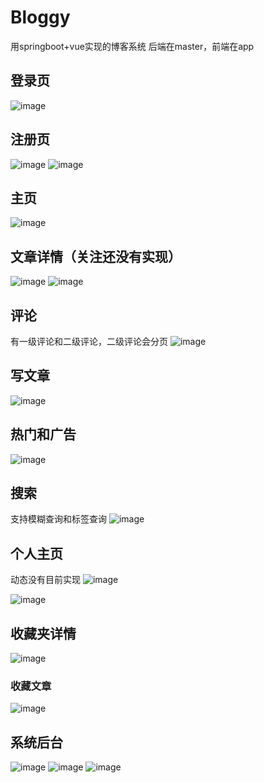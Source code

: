 # Bloggy
用springboot+vue实现的博客系统
后端在master，前端在app
## 登录页
![image](https://github.com/relzx766/Bloggy/assets/81310484/e1c22e2e-5514-420a-ac2e-bcd258b5b96f)
## 注册页
![image](https://github.com/relzx766/Bloggy/assets/81310484/7ef1e1b7-3fd1-4628-bd3b-55c8a7c73eb1)
![image](https://github.com/relzx766/Bloggy/assets/81310484/adfeb7f0-13d2-4b6e-b255-1d93940d8233)
## 主页
![image](https://github.com/relzx766/Bloggy/assets/81310484/75ece1fb-0972-458d-9f3c-36535458bc85)
## 文章详情（关注还没有实现）
![image](https://github.com/relzx766/Bloggy/assets/81310484/b24ebe42-c195-48e7-962f-0c9d323d81dd)
![image](https://github.com/relzx766/Bloggy/assets/81310484/86b8ac2b-f176-4627-8492-feda0f473410)
## 评论
有一级评论和二级评论，二级评论会分页
![image](https://github.com/relzx766/Bloggy/assets/81310484/e1907bce-2385-49d8-bb15-e38b625b5896)
## 写文章
![image](https://github.com/relzx766/Bloggy/assets/81310484/fb028699-a933-4336-aadf-042d3cdf8118)
## 热门和广告
![image](https://github.com/relzx766/Bloggy/assets/81310484/5c2c6a01-c25a-44e4-96e1-f3d196f15683)
## 搜索
支持模糊查询和标签查询
![image](https://github.com/relzx766/Bloggy/assets/81310484/261ad892-f973-47fa-95a9-99b7977848f1)
## 个人主页
动态没有目前实现
![image](https://github.com/relzx766/Bloggy/assets/81310484/c06bef49-1f87-4989-b1b5-462ca8ffd201)

![image](https://github.com/relzx766/Bloggy/assets/81310484/fa337d29-4cb6-4f63-84fe-aa2d2816b117)
## 收藏夹详情
![image](https://github.com/relzx766/Bloggy/assets/81310484/ded09b9d-154a-4028-b573-354b2a0f8e6d)
### 收藏文章
![image](https://github.com/relzx766/Bloggy/assets/81310484/487a3bd0-9a6f-48be-84c6-355f1f64343a)

## 系统后台
![image](https://github.com/relzx766/Bloggy/assets/81310484/ac4e25ff-c5e2-403f-8b48-4fb783cbd5a9)
![image](https://github.com/relzx766/Bloggy/assets/81310484/3ebd603e-06de-4685-9a0d-1e6b379e8885)
![image](https://github.com/relzx766/Bloggy/assets/81310484/d266b0b5-0ca4-47ef-b736-84fc3e1901a4)

